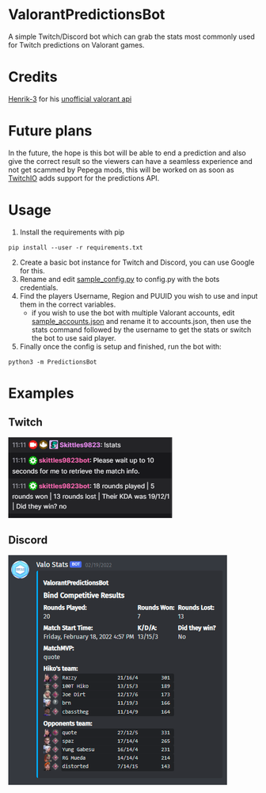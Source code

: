 # ValorantPredictionsBot

A simple Twitch/Discord bot which can grab the stats most commonly used for Twitch predictions on Valorant games.

# Credits

[Henrik-3](https://github.com/Henrik-3) for his [unofficial valorant api](https://github.com/Henrik-3/unofficial-valorant-api)

# Future plans

In the future, the hope is this bot will be able to end a prediction and also give the correct result so the viewers can have a seamless experience and not get scammed by Pepega mods, this will be worked on as soon as [TwitchIO](https://github.com/TwitchIO/TwitchIO) adds support for the predictions API.

# Usage

1. Install the requirements with pip

```
pip install --user -r requirements.txt
```

2. Create a basic bot instance for Twitch and Discord, you can use Google for this.
3. Rename and edit [sample_config.py](./PredictionsBot/sample_config.py) to config.py with the bots credentials.
4. Find the players Username, Region and PUUID you wish to use and input them in the correct variables.
    - if you wish to use the bot with multiple Valorant accounts, edit [sample_accounts.json](./sample_accounts.json) and rename it to accounts.json, then use the stats command followed by the username to get the stats or switch the bot to use said player.
5. Finally once the config is setup and finished, run the bot with:

```
python3 -m PredictionsBot
```

# Examples

## Twitch

![Twitch](images/Twitch.png)

## Discord

![Discord](images/Discord.png)
